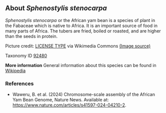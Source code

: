 **About *Sphenostylis stenocarpa***
-------------------------
*Sphenostylis stenocarpa* or the African yam bean is a species of 
plant in the Fabaceae which is native to Africa. It is an important 
source of food in many parts of Africa. The tubers are fried, boiled 
or roasted, and are higher than the seeds in protein.


Picture credit: [LICENSE TYPE]() via Wikimedia Commons [(Image source)]()

Taxonomy ID [92480](https://www.uniprot.org/taxonomy/92480)

**More information**
General information about this species can be found in [Wikipedia](https://en.wikipedia.org/wiki/Sphenostylis_stenocarpa)

### References

- Waweru, B. et al. (2024) Chromosome-scale assembly of the African Yam Bean Genome, Nature News. Available at: https://www.nature.com/articles/s41597-024-04210-2.